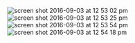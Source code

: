 
![screen shot 2016-09-03 at 12 53 02 pm](https://cloud.githubusercontent.com/assets/13282284/18226358/f9109dec-71d5-11e6-8203-09e54905e78a.png)
![screen shot 2016-09-03 at 12 53 25 pm](https://cloud.githubusercontent.com/assets/13282284/18226360/fb120176-71d5-11e6-9e80-e346aa9f79c3.png)
![screen shot 2016-09-03 at 12 53 54 pm](https://cloud.githubusercontent.com/assets/13282284/18226361/fe6c9e94-71d5-11e6-8f1e-02c442e623ac.png)
![screen shot 2016-09-03 at 12 54 18 pm](https://cloud.githubusercontent.com/assets/13282284/18226362/026900e6-71d6-11e6-81ba-70d849779bf8.png)
